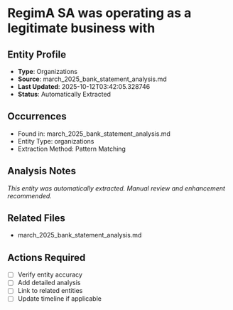# RegimA SA was operating as a legitimate business with

## Entity Profile
- **Type**: Organizations
- **Source**: march_2025_bank_statement_analysis.md
- **Last Updated**: 2025-10-12T03:42:05.328746
- **Status**: Automatically Extracted

## Occurrences
- Found in: march_2025_bank_statement_analysis.md
- Entity Type: organizations
- Extraction Method: Pattern Matching

## Analysis Notes
*This entity was automatically extracted. Manual review and enhancement recommended.*

## Related Files
- march_2025_bank_statement_analysis.md

## Actions Required
- [ ] Verify entity accuracy
- [ ] Add detailed analysis
- [ ] Link to related entities
- [ ] Update timeline if applicable
